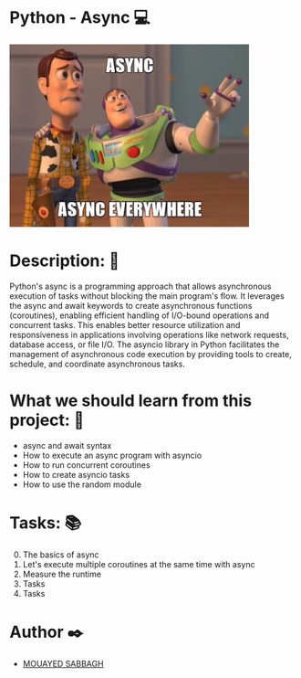 # Python - Async 💻


<img src="images/readme.png" alt="python-img-project ">


# Description: 💬
Python's async is a programming approach that allows asynchronous execution of tasks without blocking the main program's flow. It leverages the async and await keywords to create asynchronous functions (coroutines), enabling efficient handling of I/O-bound operations and concurrent tasks. This enables better resource utilization and responsiveness in applications involving operations like network requests, database access, or file I/O. The asyncio library in Python facilitates the management of asynchronous code execution by providing tools to create, schedule, and coordinate asynchronous tasks.

# What we should learn from this project: 📑
- async and await syntax
- How to execute an async program with asyncio
- How to run concurrent coroutines
- How to create asyncio tasks
- How to use the random module

# Tasks: 📚
0. The basics of async
1. Let's execute multiple coroutines at the same time with async
2. Measure the runtime
3. Tasks
4. Tasks
# Author ✒️
- [MOUAYED SABBAGH](https://github.com/MOUAYEDSB)
